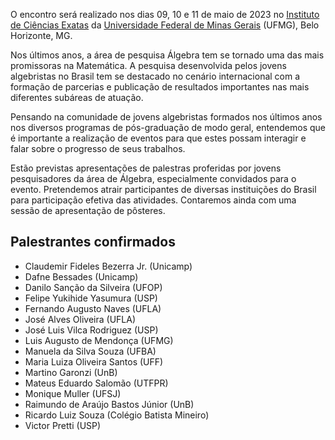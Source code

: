 O encontro será realizado nos dias 09, 10 e 11 de maio de 2023 no [Instituto de Ciências Exatas](https://www.icex.ufmg.br) da [Universidade Federal de Minas Gerais](https://ufmg.br) (UFMG), Belo Horizonte, MG.

Nos últimos anos, a área de pesquisa Álgebra tem se tornado uma das mais promissoras na Matemática. A pesquisa desenvolvida pelos jovens algebristas no Brasil tem se destacado no cenário internacional com a formação de parcerias e publicação de resultados importantes nas mais diferentes subáreas de atuação.

Pensando na comunidade de jovens algebristas formados nos últimos anos nos diversos programas de pós-graduação de modo geral, entendemos que é importante a realização de eventos para que estes possam interagir e falar sobre o progresso de seus trabalhos. 

Estão previstas apresentações de palestras proferidas por jovens pesquisadores da área de Álgebra, especialmente convidados para o evento. Pretendemos atrair participantes de diversas instituições do Brasil para participação efetiva das atividades. Contaremos ainda com uma sessão de apresentação de pôsteres.


## Palestrantes confirmados

- Claudemir Fideles Bezerra Jr. (Unicamp)
- Dafne Bessades (Unicamp)
- Danilo Sanção da Silveira (UFOP)
- Felipe Yukihide Yasumura (USP)
- Fernando Augusto Naves (UFLA)
- José Alves Oliveira (UFLA)
- José Luis Vilca Rodriguez (USP)
- Luis Augusto de Mendonça (UFMG)
- Manuela da Silva Souza (UFBA)
- Maria Luiza Oliveira Santos (UFF)
- Martino Garonzi (UnB)
- Mateus Eduardo Salomão (UTFPR)
- Monique Muller (UFSJ)
- Raimundo de Araújo Bastos Júnior (UnB)
- Ricardo Luiz Souza (Colégio Batista Mineiro)
- Victor Pretti (USP)
